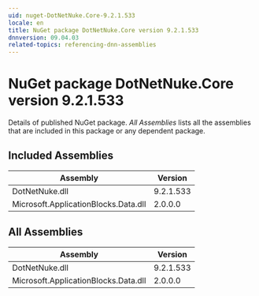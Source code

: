```yaml
---
uid: nuget-DotNetNuke.Core-9.2.1.533
locale: en
title: NuGet package DotNetNuke.Core version 9.2.1.533
dnnversion: 09.04.03
related-topics: referencing-dnn-assemblies
---
```


# NuGet package DotNetNuke.Core version 9.2.1.533
Details of published NuGet package.
*All Assemblies* lists all the assemblies that are included in this package or any dependent package.

## Included Assemblies

|Assembly|Version|
|---|---|
|DotNetNuke.dll|9.2.1.533|
|Microsoft.ApplicationBlocks.Data.dll|2.0.0.0|

## All Assemblies

|Assembly|Version|
|---|---|
|DotNetNuke.dll|9.2.1.533|
|Microsoft.ApplicationBlocks.Data.dll|2.0.0.0|

